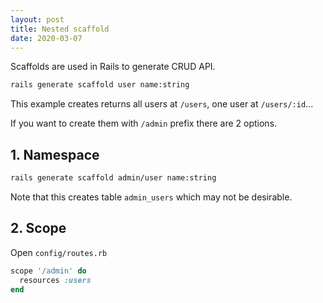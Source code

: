 ```yaml
---
layout: post
title: Nested scaffold
date: 2020-03-07
---
```


Scaffolds are used in Rails to generate CRUD API.

```bash
rails generate scaffold user name:string
```

This example creates returns all users at `/users`, one user at `/users/:id`...

If you want to create them with `/admin` prefix there are 2 options.

## 1. Namespace

```bash
rails generate scaffold admin/user name:string
```

Note that this creates table `admin_users` which may not be desirable.

## 2. Scope

Open `config/routes.rb`

```ruby
scope '/admin' do
  resources :users
end
```

